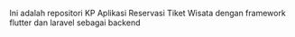 Ini adalah repositori KP Aplikasi Reservasi Tiket Wisata dengan framework flutter dan laravel sebagai backend
